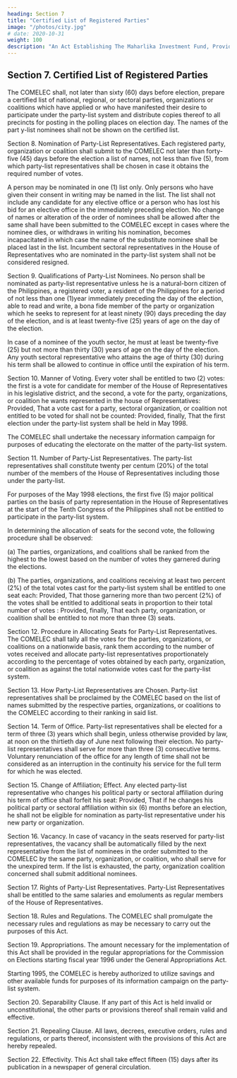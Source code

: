 ```yaml
---
heading: Section 7
title: "Certified List of Registered Parties"
image: "/photos/city.jpg"
# date: 2020-10-31
weight: 100
description: "An Act Establishing The Maharlika Investment Fund, Providing For The Management, Investment, And Use Of The Proceeds Of The fund, Appropriating Funds Thereof And For Other Purposes"
---
```



## Section 7. Certified List of Registered Parties

The COMELEC shall, not later than sixty (60) days before election, prepare a certified list of national, regional, or sectoral parties, organizations or coalitions which have applied or who have manifested their desire to participate under the party-list system and distribute copies thereof to all precincts for posting in the polling places on election day. The names of the part y-list nominees shall not be shown on the certified list.

Section 8. Nomination of Party-List Representatives. Each registered party, organization or coalition shall submit to the COMELEC not later than forty-five (45) days before the election a list of names, not less than five (5), from which party-list representatives shall be chosen in case it obtains the required number of votes.

A person may be nominated in one (1) list only. Only persons who have given their consent in writing may be named in the list. The list shall not include any candidate for any elective office or a person who has lost his bid for an elective office in the immediately preceding election. No change of names or alteration of the order of nominees shall be allowed after the same shall have been submitted to the COMELEC except in cases where the nominee dies, or withdraws in writing his nomination, becomes incapacitated in which case the name of the substitute nominee shall be placed last in the list. Incumbent sectoral representatives in the House of Representatives who are nominated in the party-list system shall not be considered resigned.

Section 9. Qualifications of Party-List Nominees. No person shall be nominated as party-list representative unless he is a natural-born citizen of the Philippines, a registered voter, a resident of the Philippines for a period of not less than one (1)year immediately preceding the day of the election, able to read and write, a bona fide member of the party or organization which he seeks to represent for at least ninety (90) days preceding the day of the election, and is at least twenty-five (25) years of age on the day of the election.

In case of a nominee of the youth sector, he must at least be twenty-five (25) but not more than thirty (30) years of age on the day of the election. Any youth sectoral representative who attains the age of thirty (30) during his term shall be allowed to continue in office until the expiration of his term.

Section 10. Manner of Voting. Every voter shall be entitled to two (2) votes: the first is a vote for candidate for member of the House of Representatives in his legislative district, and the second, a vote for the party, organizations, or coalition he wants represented in the house of Representatives: Provided, That a vote cast for a party, sectoral organization, or coalition not entitled to be voted for shall not be counted: Provided, finally, That the first election under the party-list system shall be held in May 1998.

The COMELEC shall undertake the necessary information campaign for purposes of educating the electorate on the matter of the party-list system.

Section 11. Number of Party-List Representatives. The party-list representatives shall constitute twenty per centum (20%) of the total number of the members of the House of Representatives including those under the party-list.

For purposes of the May 1998 elections, the first five (5) major political parties on the basis of party representation in the House of Representatives at the start of the Tenth Congress of the Philippines shall not be entitled to participate in the party-list system.

In determining the allocation of seats for the second vote, the following procedure shall be observed:

(a) The parties, organizations, and coalitions shall be ranked from the highest to the lowest based on the number of votes they garnered during the elections.

(b) The parties, organizations, and coalitions receiving at least two percent (2%) of the total votes cast for the party-list system shall be entitled to one seat each: Provided, That those garnering more than two percent (2%) of the votes shall be entitled to additional seats in proportion to their total number of votes : Provided, finally, That each party, organization, or coalition shall be entitled to not more than three (3) seats.

Section 12. Procedure in Allocating Seats for Party-List Representatives. The COMELEC shall tally all the votes for the parties, organizations, or coalitions on a nationwide basis, rank them according to the number of votes received and allocate party-list representatives proportionately according to the percentage of votes obtained by each party, organization, or coalition as against the total nationwide votes cast for the party-list system.

Section 13. How Party-List Representatives are Chosen. Party-list representatives shall be proclaimed by the COMELEC based on the list of names submitted by the respective parties, organizations, or coalitions to the COMELEC according to their ranking in said list.

Section 14. Term of Office. Party-list representatives shall be elected for a term of three (3) years which shall begin, unless otherwise provided by law, at noon on the thirtieth day of June next following their election. No party-list representatives shall serve for more than three (3) consecutive terms. Voluntary renunciation of the office for any length of time shall not be considered as an interruption in the continuity his service for the full term for which he was elected.

Section 15. Change of Affiliation; Effect. Any elected party-list representative who changes his political party or sectoral affiliation during his term of office shall forfeit his seat: Provided, That if he changes his political party or sectoral affiliation within six (6) months before an election, he shall not be eligible for nomination as party-list representative under his new party or organization.

Section 16. Vacancy. In case of vacancy in the seats reserved for party-list representatives, the vacancy shall be automatically filled by the next representative from the list of nominees in the order submitted to the COMELEC by the same party, organization, or coalition, who shall serve for the unexpired term. If the list is exhausted, the party, organization coalition concerned shall submit additional nominees.

Section 17. Rights of Party-List Representatives. Party-List Representatives shall be entitled to the same salaries and emoluments as regular members of the House of Representatives.

Section 18. Rules and Regulations. The COMELEC shall promulgate the necessary rules and regulations as may be necessary to carry out the purposes of this Act.

Section 19. Appropriations. The amount necessary for the implementation of this Act shall be provided in the regular appropriations for the Commission on Elections starting fiscal year 1996 under the General Appropriations Act.

Starting 1995, the COMELEC is hereby authorized to utilize savings and other available funds for purposes of its information campaign on the party-list system.

Section 20. Separability Clause. If any part of this Act is held invalid or unconstitutional, the other parts or provisions thereof shall remain valid and effective.

Section 21. Repealing Clause. All laws, decrees, executive orders, rules and regulations, or parts thereof, inconsistent with the provisions of this Act are hereby repealed.

Section 22. Effectivity. This Act shall take effect fifteen (15) days after its publication in a newspaper of general circulation.

